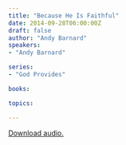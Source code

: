 ```yaml
---
title: "Because He Is Faithful"
date: 2014-09-28T06:00:00Z
draft: false
author: "Andy Barnard"
speakers:
- "Andy Barnard"

series:
- "God Provides"

books:

topics:

---
```

[Download audio.](https://s3.amazonaws.com/highway/sermons/2014_09/2014-09-28_BecauseHeIsFaithful.mp3)